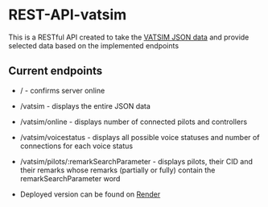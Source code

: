 # REST-API-vatsim

This is a RESTful API created to take the [VATSIM JSON data](https://data.vatsim.net/v3/vatsim-data.json)
and provide selected data based on the implemented endpoints

## Current endpoints

* / - confirms server online  
* /vatsim - displays the entire JSON data
* /vatsim/online - displays number of connected pilots and controllers
* /vatsim/voicestatus - displays all possible voice statuses and number of connections for each voice status
* /vatsim/pilots/:remarkSearchParameter - displays pilots, their CID and their remarks whose remarks (partially or fully) contain the remarkSearchParameter word

* Deployed version can be found on [Render](https://rest-api-vatsim.onrender.com/)
